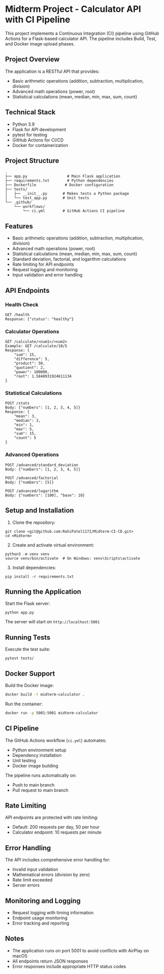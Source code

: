 # Midterm Project - Calculator API with CI Pipeline

This project implements a Continuous Integration (CI) pipeline using GitHub Actions for a Flask-based calculator API. The pipeline includes Build, Test, and Docker image upload phases.

## Project Overview

The application is a RESTful API that provides:
- Basic arithmetic operations (addition, subtraction, multiplication, division)
- Advanced math operations (power, root)
- Statistical calculations (mean, median, min, max, sum, count)

## Technical Stack
- Python 3.9
- Flask for API development
- pytest for testing
- GitHub Actions for CI/CD
- Docker for containerization

## Project Structure

```
.
├── app.py                  # Main Flask application
├── requirements.txt        # Python dependencies
├── Dockerfile             # Docker configuration
├── tests/
│   ├── __init__.py       # Makes tests a Python package
│   └── test_app.py       # Unit tests
└── .github/
    └── workflows/
        └── ci.yml        # GitHub Actions CI pipeline
```

## Features
- Basic arithmetic operations (addition, subtraction, multiplication, division)
- Advanced math operations (power, root)
- Statistical calculations (mean, median, min, max, sum, count)
- Standard deviation, factorial, and logarithm calculations
- Rate limiting for API endpoints
- Request logging and monitoring
- Input validation and error handling

## API Endpoints

### Health Check
```
GET /health
Response: {"status": "healthy"}
```

### Calculator Operations
```
GET /calculate/<num1>/<num2>
Example: GET /calculate/10/5
Response: {
    "sum": 15,
    "difference": 5,
    "product": 50,
    "quotient": 2,
    "power": 100000,
    "root": 1.5848931924611134
}
```

### Statistical Calculations
```
POST /stats
Body: {"numbers": [1, 2, 3, 4, 5]}
Response: {
    "mean": 3,
    "median": 3,
    "min": 1,
    "max": 5,
    "sum": 15,
    "count": 5
}
```

### Advanced Operations
```
POST /advanced/standard_deviation
Body: {"numbers": [1, 2, 3, 4, 5]}

POST /advanced/factorial
Body: {"numbers": [5]}

POST /advanced/logarithm
Body: {"numbers": [100], "base": 10}
```

## Setup and Installation

1. Clone the repository:
```
git clone <git@github.com:RahiPatel1172/Midterm-CI-CD.git>
cd <Midterm>
```

2. Create and activate virtual environment:
```
python3 -m venv venv
source venv/bin/activate  # On Windows: venv\Scripts\activate
```

3. Install dependencies:
```
pip install -r requirements.txt
```

## Running the Application

Start the Flask server:
```
python app.py
```
The server will start on `http://localhost:5001`

## Running Tests

Execute the test suite:
```
pytest tests/
```

## Docker Support

Build the Docker image:
```bash
docker build -t midterm-calculator .
```

Run the container:
```bash
docker run -p 5001:5001 midterm-calculator
```

## CI Pipeline

The GitHub Actions workflow (`ci.yml`) automates:
- Python environment setup
- Dependency installation
- Unit testing
- Docker image building

The pipeline runs automatically on:
- Push to main branch
- Pull request to main branch

## Rate Limiting

API endpoints are protected with rate limiting:
- Default: 200 requests per day, 50 per hour
- Calculator endpoint: 10 requests per minute

## Error Handling

The API includes comprehensive error handling for:
- Invalid input validation
- Mathematical errors (division by zero)
- Rate limit exceeded
- Server errors

## Monitoring and Logging

- Request logging with timing information
- Endpoint usage monitoring
- Error tracking and reporting

## Notes
- The application runs on port 5001 to avoid conflicts with AirPlay on macOS
- All endpoints return JSON responses
- Error responses include appropriate HTTP status codes
